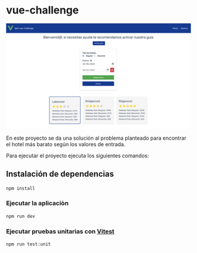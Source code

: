 # vue-challenge 

![Alt text](/screenshot.png?raw=true "Demo")

En este proyecto se da una solución al problema planteado para encontrar el hotel más barato según los valores de entrada.

Para ejecutar el proyecto ejecuta los siguientes comandos:

## Instalación de dependencias

```sh
npm install
```

### Ejecutar la aplicaciòn

```sh
npm run dev
```

### Ejecutar pruebas unitarias con [Vitest](https://vitest.dev/)

```sh
npm run test:unit
```